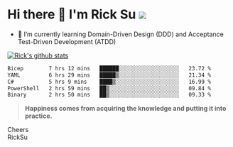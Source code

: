 # Hi there 👋 I'm Rick Su ![](https://komarev.com/ghpvc/?username=ricksu978)
<!--
**ricksu978/ricksu978** is a ✨ _special_ ✨ repository because its `README.md` (this file) appears on your GitHub profile.

Here are some ideas to get you started:

- 🔭 I’m currently working on ...
-->
- 🌱 I’m currently learning Domain-Driven Design (DDD) and Acceptance Test-Driven Development (ATDD)
<!--
- 👯 I’m looking to collaborate on ...
- 🤔 I’m looking for help with ...
- 💬 Ask me about ...
- 📫 How to reach me: ...
- 😄 Pronouns: ...
- ⚡ Fun fact: ...
-->
[![Rick's github stats](https://github-readme-stats.vercel.app/api?username=ricksu978&theme=dark)](https://github.com/ricksu978/ricksu978)

<!--START_SECTION:waka-->

```txt
Bicep        7 hrs 12 mins   ██████░░░░░░░░░░░░░░░░░░░   23.72 %
YAML         6 hrs 29 mins   █████▒░░░░░░░░░░░░░░░░░░░   21.34 %
C#           5 hrs 9 mins    ████▒░░░░░░░░░░░░░░░░░░░░   16.99 %
PowerShell   2 hrs 59 mins   ██▒░░░░░░░░░░░░░░░░░░░░░░   09.84 %
Binary       2 hrs 50 mins   ██▒░░░░░░░░░░░░░░░░░░░░░░   09.33 %
```

<!--END_SECTION:waka-->

> **Happiness comes from acquiring the knowledge and putting it into practice.**

Cheers  
RickSu 

